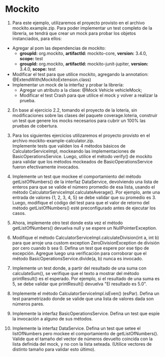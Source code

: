 # Mockito
1.  Para este ejemplo, utilizaremos el proyecto provisto en el archivo mockito.example.zip. Para poder implementar un test completo de la librería, se tendrá que crear un mock para probar los objetos instanciados, para ellos:
  - Agregar al pom las dependencias de mockito:
    - **groupId:** org.mockito, **artifactId:** mockito-core, **version:** 3.4.0, **scope:** test
    - **groupId:** org.mockito, **artifactId:** mockito-junit-jupiter, **version:** 3.4.0, **scope:** test
  - Modificar el test para que utilice mockito, agregando la annotation: @ExtendWith(MockitoExtension.class)
  - Implementar un mock de la interfaz y probar la librería:
    - Agregar un atributo a la clase: @Mock Vehicle vehicleMock;
    - Modificar el test Crash para que utilice el mock  y volver a realizar la prueba.

2. En base al ejercicio 2.2, tomando el proyecto de la lotería, sin modificaciones sobre las clases del paquete coverage.loteria, construir un test que genere los mocks necesarios para cubrir un 100% las pruebas de cobertura.

3. Para los siguientes ejercicios utilizaremos el proyecto provisto en el archivo mockito-example-calculator.zip.   
Implemente tests que validen los 4 métodos básicos de CalculatorServiceImpl, mockeando las implementaciones de BasicOperationsService. Luego, utilice el método verify() de mockito para validar que los métodos mockeados de BasicOperationsService fueron efectivamente invocados.

4. Implemente un test que mockee el comportamiento del método getListOfNumbers() de la interfaz DataService, devolviendo una lista de enteros para que se valide el número promedio de esa lista, usando el método CalculatorServiceImpl.calculateAverage(). 
Por ejemplo, ante una entrada de valores {1, 2, 3, 4, 5} se debe validar que su promedio es 3. 
Luego, modifique el código del test para que el valor de retorno del método getListOfNumbers() esté preconfigurado antes de ejecutar los casos.

5. Ahora, implemente otro test donde esta vez el método getListOfNumbers() devuelva null y se espere un NullPointerException. 

6. Modifique el método CalculatorServiceImpl.calculateDivision(int a, int b) para que arroje una custom exception ZeroDivisionException de división por cero cuando b sea 0. Defina un test que espere por ese tipo de excepción. Agregue luego una verificación para corroborar que el método BasicOperationsService.divide(a, b) nunca es invocado.

7. Implemente un test donde, a partir del resultado de una suma con calculateSum(), se verifique que el texto a mostrar del método printResult() es el esperado. Por ejemplo, si el resultado de una suma es 5, se debe validar que printResult() devuelva "El resultado es 5.0".

8. Implemente el método CalculatorServiceImpl.isEven() (esPar). Defina un test parametrizado donde se valide que una lista de valores dada son números pares.

9. Implemente la interfaz BasicOperationsService. Defina un test que espíe la invocación a alguno de sus métodos.

10.  Implemente la interfaz DataService. Defina un test que setee el listOfNumbers pero mockee el comportamiento de getListOfNumbers(). Valide que el tamaño del vector de números devuelto coincida con la lista definida del mock, y no con la lista seteada. (Utilice vectores de distinto tamaño para validar esto último).



